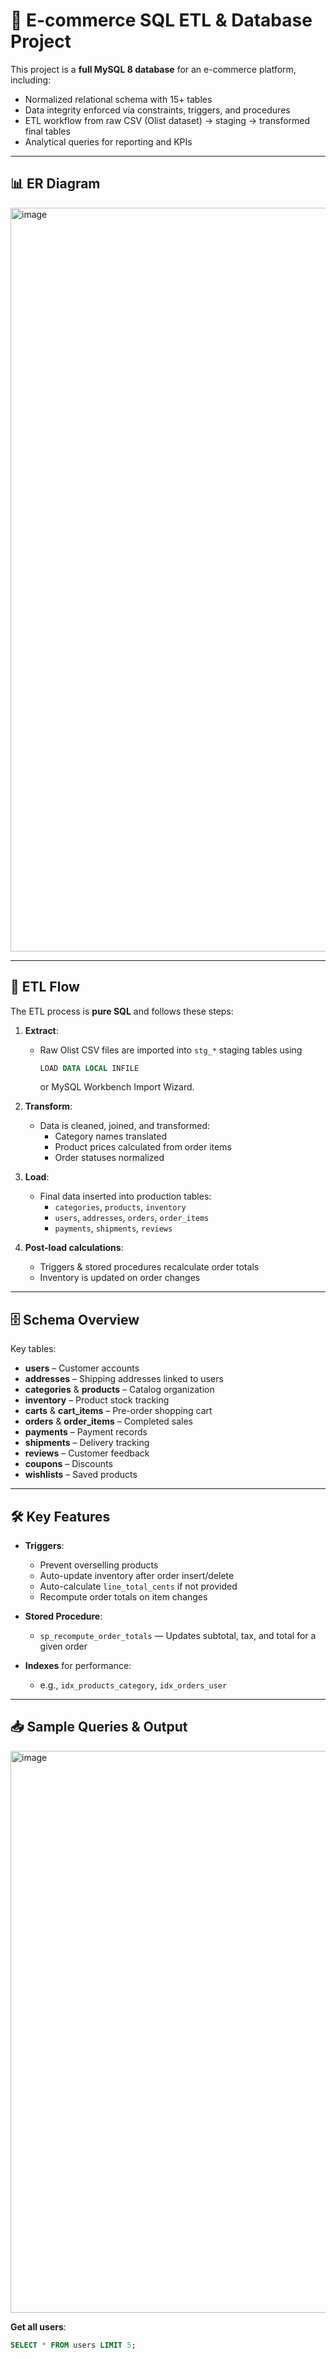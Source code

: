 # 🛒 E-commerce SQL ETL & Database Project

This project is a **full MySQL 8 database** for an e-commerce platform, including:
- Normalized relational schema with 15+ tables
- Data integrity enforced via constraints, triggers, and procedures
- ETL workflow from raw CSV (Olist dataset) → staging → transformed final tables
- Analytical queries for reporting and KPIs

---

## 📊 ER Diagram



<img width="1922" height="1190" alt="image" src="https://github.com/user-attachments/assets/f503e3ed-46f6-47a9-9080-b4b1258058d8" />


---

## 🔄 ETL Flow

The ETL process is **pure SQL** and follows these steps:

1. **Extract**:  
   - Raw Olist CSV files are imported into `stg_*` staging tables using  
     ```sql
     LOAD DATA LOCAL INFILE 
     ```
     or MySQL Workbench Import Wizard.

2. **Transform**:  
   - Data is cleaned, joined, and transformed:
     - Category names translated
     - Product prices calculated from order items
     - Order statuses normalized

3. **Load**:  
   - Final data inserted into production tables:
     - `categories`, `products`, `inventory`
     - `users`, `addresses`, `orders`, `order_items`
     - `payments`, `shipments`, `reviews`

4. **Post-load calculations**:  
   - Triggers & stored procedures recalculate order totals
   - Inventory is updated on order changes

---

## 🗄 Schema Overview

Key tables:
- **users** – Customer accounts
- **addresses** – Shipping addresses linked to users
- **categories** & **products** – Catalog organization
- **inventory** – Product stock tracking
- **carts** & **cart_items** – Pre-order shopping cart
- **orders** & **order_items** – Completed sales
- **payments** – Payment records
- **shipments** – Delivery tracking
- **reviews** – Customer feedback
- **coupons** – Discounts
- **wishlists** – Saved products

---

## 🛠 Key Features

- **Triggers**:
  - Prevent overselling products
  - Auto-update inventory after order insert/delete
  - Auto-calculate `line_total_cents` if not provided
  - Recompute order totals on item changes

- **Stored Procedure**:
  - `sp_recompute_order_totals` — Updates subtotal, tax, and total for a given order

- **Indexes** for performance:
  - e.g., `idx_products_category`, `idx_orders_user`

---

## 📥 Sample Queries & Output
<img width="1953" height="899" alt="image" src="https://github.com/user-attachments/assets/02b45d31-cb24-447a-b4b0-1f088147a464" />

**Get all users**:
```sql
SELECT * FROM users LIMIT 5;
